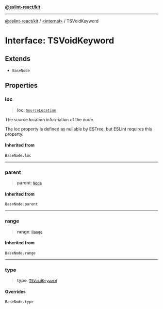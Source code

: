[**@eslint-react/kit**](../../README.md)

***

[@eslint-react/kit](../../README.md) / [\<internal\>](../README.md) / TSVoidKeyword

# Interface: TSVoidKeyword

## Extends

- `BaseNode`

## Properties

### loc

> **loc**: [`SourceLocation`](SourceLocation.md)

The source location information of the node.

The loc property is defined as nullable by ESTree, but ESLint requires this property.

#### Inherited from

`BaseNode.loc`

***

### parent

> **parent**: [`Node`](../type-aliases/Node.md)

#### Inherited from

`BaseNode.parent`

***

### range

> **range**: [`Range`](../type-aliases/Range.md)

#### Inherited from

`BaseNode.range`

***

### type

> **type**: [`TSVoidKeyword`](../README.md#tsvoidkeyword)

#### Overrides

`BaseNode.type`
